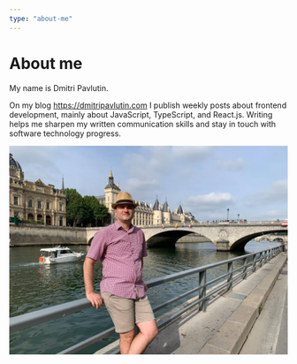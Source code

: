 ```yaml
---
type: "about-me"
---
```


# About me

My name is Dmitri Pavlutin. 

On my blog https://dmitripavlutin.com I publish weekly posts about frontend development, mainly about JavaScript, TypeScript, and React.js. Writing helps me sharpen my written communication skills and stay in touch with software technology progress.

![Dmitri Pavlutin Seine](./images/dmitri-pavlutin-seine-4.jpg)